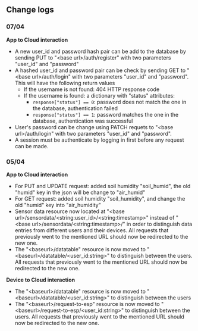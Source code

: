 ## Change logs
### 07/04
**App to Cloud interaction**
- A new user_id and password hash pair can be add to the database by sending PUT to "\<base url\>/auth/register" with two parameters "user_id" and "password"
- A hashed user_id and password pair can be check by sending GET to "\<base url\>/auth/login" with two parameters "user_id" and "password". This will have the following return values
	- If the username is not found: 404 HTTP response code
	- If the username is found: a dictionary with "status" attributes:
		- `response["status"] == 0`: password does not match the one in the database, authentication failed
		- `response["status"] == 1`: password matches the one in the database, authentication was successful
- User's password can be change using PATCH requets to "\<base url\>/auth/login" with two parameters "user_id" and "password".
- A session must be authenticate by logging in first before any request can be made.

### 05/04
**App to Cloud interaction**
- For PUT and UPDATE request: added soil humidity "soil_humid", the old "humid" key in the json will be change to "air_humid"
- For GET request: added soil humidity "soil_humidity", and change the old "humid" key into "air_humidity"
- Sensor data resource now located at "\<base url\>/sensordata/\<string:user_id\>/\<string:timestamp\>" instead of "\<base url\>/sensordata/\<string:timestamp\>/" in order to distinguish data entries from different users and their devices. All requests that previously went to the mentioned URL should now be redirected to the new one.
- The "\<baseurl\>/datatable" resource is now moved to "\<baseurl\>/datatable/\<user_id:string\>" to distinguish between the users. All requests that previously went to the mentioned URL should now be redirected to the new one.

**Device to Cloud interaction**
- The "\<baseurl\>/datatable" resource is now moved to "\<baseurl\>/datatable/\<user_id:string\>" to distinguish between the users
- The "\<baseurl\>/request-to-esp" resource is now moved to "\<baseurl\>/request-to-esp/\<user_id:string\>" to distinguish between the users. All requests that previously went to the mentioned URL should now be redirected to the new one.
